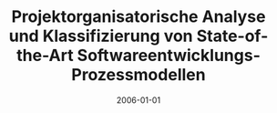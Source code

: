 ---
abstract: ''
authors:
- Thomas Pirngruber
date: '2006-01-01'
featured: false
links:
- name: Publik
  url: https://publik.tuwien.ac.at/showentry.php?ID=140872&lang=1
publication_types:
- '7'
publishDate: '2006-01-01'
title: Projektorganisatorische Analyse und Klassifizierung von State-of-the-Art Softwareentwicklungs-Prozessmodellen
url_pdf: ''
---